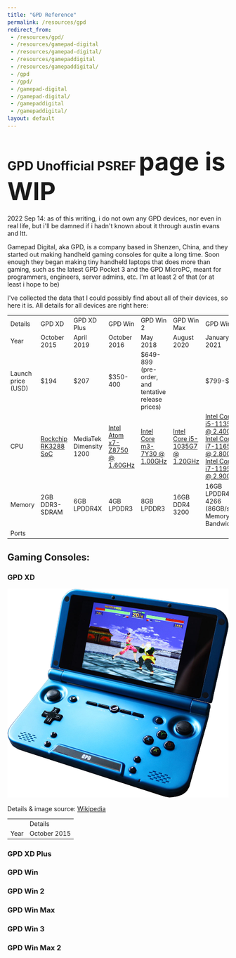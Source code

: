 ```yaml
---
title: "GPD Reference"
permalink: /resources/gpd
redirect_from: 
 - /resources/gpd/
 - /resources/gamepad-digital
 - /resources/gamepad-digital/
 - /resources/gamepaddigital
 - /resources/gamepaddigital/
 - /gpd
 - /gpd/
 - /gamepad-digital
 - /gamepad-digital/
 - /gamepaddigital
 - /gamepaddigital/
layout: default
---
```


# GPD Unofficial PSREF <span style="font-size: 200%;">page is WIP</span>

<span class="timestamp">2022 Sep 14</span>: as of this writing, i do not own any GPD devices, nor even in real life, but i'll be damned if i hadn't known about it through austin evans and ltt.

Gamepad Digital, aka GPD, is a company based in Shenzen, China, and they started out making handheld gaming consoles for quite a long time. Soon enough they began making tiny handheld laptops that does more than gaming, such as the latest GPD Pocket 3 and the GPD MicroPC, meant for programmers, engineers, server admins, etc. I'm at least 2 of that (or at least i hope to be)

I've collected the data that I could possibly find about all of their devices, so here it is. All details for all devices are right here:

<table>
    <tr>
        <td>Details</td>
        <td>GPD XD</td>
        <td>GPD XD Plus</td>
        <td>GPD Win</td>
        <td>GPD Win 2</td>
        <td>GPD Win Max</td>
        <td>GPD Win 3</td>
    </tr>
    <tr>
        <td>Year</td>
        <td>October 2015</td>
        <td>April 2019</td>
        <td>October 2016</td>
        <td>May 2018</td>
        <td>August 2020</td>
        <td>January 2021</td>
    </tr>
    <tr>
        <td>Launch price (USD)</td>
        <td>$194</td>
        <td>$207</td>
        <td>$350-400</td>
        <td>$649-899 (pre-order, and tentative release prices)</td>
        <td></td>
        <td>$799-$899 </td>
        <td></td>
    </tr>
    <tr>
        <td>CPU</td>
        <td><a href="https://www.cpubenchmark.net/cpu.php?cpu=Rockchip+RK3288">Rockchip RK3288 SoC</a></td>
        <td>MediaTek Dimensity 1200</td>
        <td><a href="https://www.cpubenchmark.net/cpu.php?cpu=Intel+Atom+x7-Z8750+%40+1.60GHz">Intel Atom x7-Z8750 @ 1.60GHz</a></td>
        <td><a href="https://www.cpubenchmark.net/cpu.php?cpu=Intel+Core+m3-7Y30+%40+1.00GHz">Intel Core m3-7Y30 @ 1.00GHz</a></td>
        <td><a href="https://www.cpubenchmark.net/cpu.php?cpu=Intel+Core+i5-1035G7+%40+1.20GHz">Intel Core i5-1035G7 @ 1.20GHz</a></td>
        <td><a href="https://www.cpubenchmark.net/cpu.php?cpu=Intel+Core+i5-1135G7+%40+2.40GHz">Intel Core i5-1135G7 @ 2.40GHz</a>, <a href="https://www.cpubenchmark.net/cpu.php?cpu=Intel+Core+i7-1165G7+%40+2.80GHz">Intel Core i7-1165G7 @ 2.80GHz</a>, <a href="https://www.cpubenchmark.net/cpu.php?cpu=Intel+Core+i7-1195G7+%40+2.90GHz">Intel Core i7-1195G7 @ 2.90GHz</a></td>
    </tr>
    <tr>
        <td>Memory</td>
        <td>2GB DDR3-SDRAM</td>
        <td>6GB LPDDR4X</td>
        <td>4GB LPDDR3</td>
        <td>8GB LPDDR3</td>
        <td>16GB DDR4 3200</td>
        <td>16GB LPDDR4x 4266 (86GB/s Memory Bandwidth)</td>
    </tr>
    <tr>
        <td>Ports</td>
    </tr>
</table>

## Gaming Consoles:

### GPD XD

<img src="https://raw.githubusercontent.com/arialhamed/static/main/images/resources/gpd/GPD_XD_running_Virtua_Fighter_2_(uoYabause_emulator).png">

Details & image source: <a href="https://en.wikipedia.org/wiki/GPD_XD">Wikipedia</a>

<table>
    <tr>
        <td> </td>
        <td>Details</td>
    </tr>
    <tr>
        <td>Year</td>
        <td>October 2015</td>
    </tr>
</table>

### GPD XD Plus

### GPD Win 

### GPD Win 2

### GPD Win Max

### GPD Win 3

### GPD Win Max 2